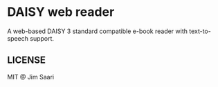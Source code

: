 # DAISY web reader

A web-based DAISY 3 standard compatible e-book reader with text-to-speech support.

## LICENSE

MIT @ Jim Saari

